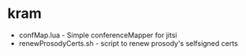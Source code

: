 # kram
- confMap.lua - Simple conferenceMapper for jitsi
- renewProsodyCerts.sh - script to renew prosody's selfsigned certs

